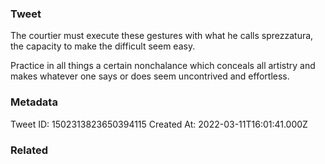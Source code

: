 ### Tweet
The courtier must execute these gestures with what he calls sprezzatura, the capacity to make the difficult seem easy.

Practice in all things a certain nonchalance which conceals all artistry and makes whatever one says or does seem uncontrived and effortless.

### Metadata
Tweet ID: 1502313823650394115
Created At: 2022-03-11T16:01:41.000Z

### Related

